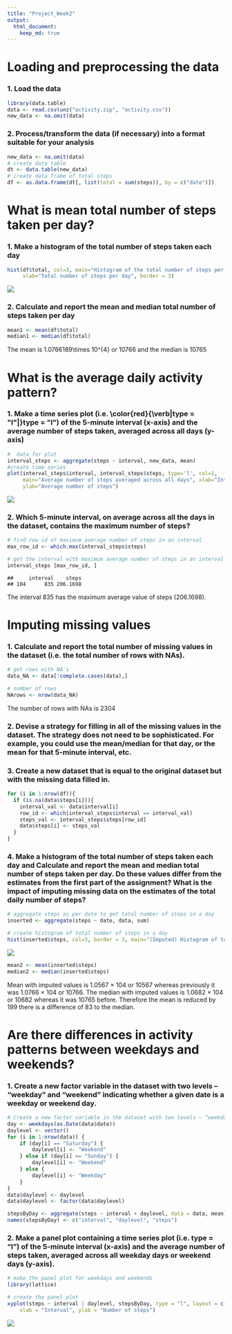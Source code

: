 ```yaml
---
title: "Project_Week2"
output: 
  html_document: 
    keep_md: true
---
```

# Loading and preprocessing the data
### 1. Load the data


```r
library(data.table)
data <- read.csv(unz("activity.zip", "activity.csv"))
new_data <- na.omit(data)
```
### 2. Process/transform the data (if necessary) into a format suitable for your analysis

```r
new_data <- na.omit(data)
# create data table
dt <- data.table(new_data)
# create data frame of total steps
df <- as.data.frame(dt[, list(total = sum(steps)), by = c("date")])
```
# What is mean total number of steps taken per day?
### 1. Make a histogram of the total number of steps taken each day


```r
hist(df$total, col=3, main="Histogram of the total number of steps per day", 
     xlab="Total number of steps per day", border = 3)
```

![](Course-project_files/figure-html/unnamed-chunk-3-1.png)<!-- -->

### 2. Calculate and report the mean and median total number of steps taken per day

```r
mean1 <- mean(df$total)
median1 <- median(df$total)
```
The mean is 1.0766189\times 10^{4} or 10766 and the median is 10765 

# What is the average daily activity pattern?

### 1. Make a time series plot (i.e. \color{red}{\verb|type = "l"|}type = "l") of the 5-minute interval (x-axis) and the average number of steps taken, averaged across all days (y-axis)

```r
#  data for plot
interval_steps <- aggregate(steps ~ interval, new_data, mean)
#create time series
plot(interval_steps$interval, interval_steps$steps, type='l', col=1, 
     main="Average number of steps averaged across all days", xlab="Interval", 
     ylab="Average number of steps")
```

![](Course-project_files/figure-html/unnamed-chunk-5-1.png)<!-- -->

### 2. Which 5-minute interval, on average across all the days in the dataset, contains the maximum number of steps?

```r
# find row id of maximum average number of steps in an interval
max_row_id <- which.max(interval_steps$steps)

# get the interval with maximum average number of steps in an interval
interval_steps [max_row_id, ]
```

```
##     interval    steps
## 104      835 206.1698
```

The interval 835 has the maximum average value of steps (206.1698).

# Imputing missing values

### 1. Calculate and report the total number of missing values in the dataset (i.e. the total number of rows with NAs).


```r
# get rows with NA's
data_NA <- data[!complete.cases(data),]

# number of rows
NArows <- nrow(data_NA)
```

The number of rows with NAs is 2304

### 2. Devise a strategy for filling in all of the missing values in the dataset. The strategy does not need to be sophisticated. For example, you could use the mean/median for that day, or the mean for that 5-minute interval, etc.

### 3. Create a new dataset that is equal to the original dataset but with the missing data filled in.

```r
for (i in 1:nrow(df)){
  if (is.na(data$steps[i])){
    interval_val <- data$interval[i]
    row_id <- which(interval_steps$interval == interval_val)
    steps_val <- interval_steps$steps[row_id]
    data$steps[i] <- steps_val
  }
}
```

### 4. Make a histogram of the total number of steps taken each day and Calculate and report the mean and median total number of steps taken per day. Do these values differ from the estimates from the first part of the assignment? What is the impact of imputing missing data on the estimates of the total daily number of steps?

```r
# aggregate steps as per date to get total number of steps in a day
inserted <- aggregate(steps ~ date, data, sum)

# create histogram of total number of steps in a day
hist(inserted$steps, col=3, border = 3, main="(Imputed) Histogram of total number of steps per day", xlab="Total number of steps in a day")
```

![](Course-project_files/figure-html/unnamed-chunk-9-1.png)<!-- -->

```r
mean2 <- mean(inserted$steps)
median2 <- median(inserted$steps)
```
Mean with imputed values is 1.0567 × 104 or 10567 whereas previously it was 1.0766 × 104 or 10766. The median with imputed values is 1.0682 × 104 or 10682 whereas it was 10765 before. Therefore the mean is reduced by 199 there is a difference of 83 to the median.

# Are there differences in activity patterns between weekdays and weekends?

### 1. Create a new factor variable in the dataset with two levels – “weekday” and “weekend” indicating whether a given date is a weekday or weekend day.


```r
# Create a new factor variable in the dataset with two levels – “weekday” and “weekend” indicating whether a given date is a weekday or weekend day.
day <- weekdays(as.Date(data$date))
daylevel <- vector()
for (i in 1:nrow(data)) {
    if (day[i] == "Saturday") {
        daylevel[i] <- "Weekend"
    } else if (day[i] == "Sunday") {
        daylevel[i] <- "Weekend"
    } else {
        daylevel[i] <- "Weekday"
    }
}
data$daylevel <- daylevel
data$daylevel <- factor(data$daylevel)

stepsByDay <- aggregate(steps ~ interval + daylevel, data = data, mean)
names(stepsByDay) <- c("interval", "daylevel", "steps")
```

### 2. Make a panel plot containing a time series plot (i.e. type = “l”) of the 5-minute interval (x-axis) and the average number of steps taken, averaged across all weekday days or weekend days (y-axis).


```r
# make the panel plot for weekdays and weekends
library(lattice)

# create the panel plot
xyplot(steps ~ interval | daylevel, stepsByDay, type = "l", layout = c(1, 2), 
    xlab = "Interval", ylab = "Number of steps")
```

![](Course-project_files/figure-html/unnamed-chunk-11-1.png)<!-- -->
